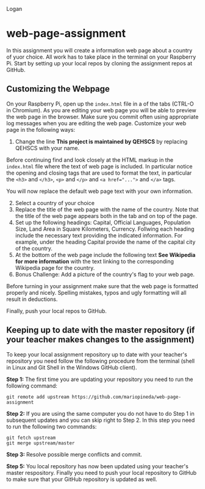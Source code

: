 Logan

# web-page-assignment
In this assignment you will create a information web page about a country of yuor choice. All work has to take place in the terminal on your Raspberry Pi. Start by setting up your local repos by cloning the assignment repos at GitHub.

## Customizing the Webpage
On your Raspberry Pi, open up the `index.html` file in a of the tabs (CTRL-O in Chromium). As you are editing your web page you will be able to preview the web page in the browser. Make sure you commit often using appropriate log messages when you are editing the web page. Customize your web page in the following ways:

1. Change the line __This project is maintained by QEHSCS__ by replacing QEHSCS with your name.

Before continuing find and look closely at the HTML markup in the ```index.html``` file where the text of web page is included. In particular notice the opening and closing  tags that are used to format the text, in particular the ```<h3>``` and ```</h3>```, ```<p>``` and ```</p>``` and ```<a href="...">``` and ```</a>``` tags.

You will now replace the default web page text with your own information.

2. Select a country of your choice 
3. Replace the title of the web page with the name of the country. Note that the title of the web page appears both in the tab and on top of the page.
4. Set up the following headings: Capital, Official Languages, Population Size, Land Area in Square Kilometers, Currency. Follwing each heading include the necessary text providing the indicated information. For example, under the heading Capital provide the name of the capital city of the country.
5. At the bottom of the web page include the following text __See Wikipedia for more information__ with the text linking to the corresponding Wikipedia page for the country.
6. Bonus Challenge: Add a picture of the country's flag to your web page.  

Before turning in your assignment make sure that the web page is formatted properly and nicely. Spelling mistakes, typos and ugly formatting will all result in deductions.

Finally, push your local repos to GitHub.

## Keeping up to date with the master repository (if your teacher makes changes to the assignment)
To keep your local assignment repository up to date with your teacher's repository you need follow the following procedure from the terminal (shell in Linux and Git Shell in the Windows GitHub client).

**Step 1:** The first time you are updating your repository you need to run the following command:
```
git remote add upstream https://github.com/mariopineda/web-page-assignment
```
**Step 2:** If you are using the same computer you do not have to do Step 1 in subsequent updates and you can skip right to Step 2. In this step you need to run the following two commands:
```
git fetch upstream
git merge upstream/master
```
**Step 3:** Resolve possible merge conflicts and commit.

**Step 5:** You local repository has now been updated using your teacher's master respository. Finally you need to push your local repository to GitHub to make sure that your GitHub repository is updated as well.

